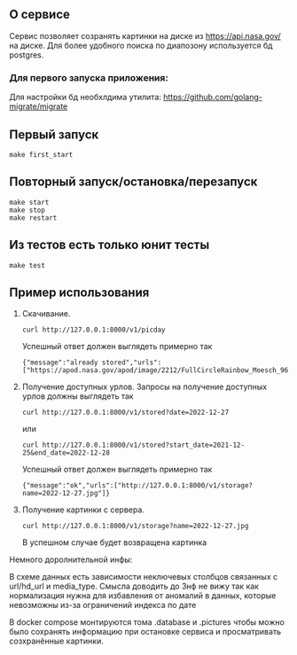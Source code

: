## О сервисе

Сервис позволяет созранять картинки на диске из https://api.nasa.gov/ на диске. 
Для более удобного поиска по диапозону используется бд postgres.

### Для первого запуска приложения:
Для настройки бд необхлдима утилита: https://github.com/golang-migrate/migrate

## Первый запуск
```
make first_start
```

## Повторный запуск/остановка/перезапуск
```
make start
make stop
make restart
```

## Из тестов есть только юнит тесты
```
make test
```

## Пример использования

1) Скачивание.
    ```
    curl http://127.0.0.1:8000/v1/picday
    ```
    Успешный ответ должен выглядеть примерно так
    ```
    {"message":"already stored","urls":["https://apod.nasa.gov/apod/image/2212/FullCircleRainbow_Moesch_960.jpg"]}
    ```

2) Получение доступных урлов.
    Запросы на получение доступных урлов должны выглядеть так
    ```
    curl http://127.0.0.1:8000/v1/stored?date=2022-12-27
    ```

    или

    ```
    curl http://127.0.0.1:8000/v1/stored?start_date=2021-12-25&end_date=2022-12-28
    ```

     Успешный ответ должен выглядеть примерно так
    ```
    {"message":"ok","urls":["http://127.0.0.1:8000/v1/storage?name=2022-12-27.jpg"]}
    ```

3) Получение картинки с сервера.
    ```
    curl http://127.0.0.1:8000/v1/storage?name=2022-12-27.jpg
    ```
    В успешном случае будет возвращена картинка

Немного доролнительной инфы:


В схеме данных есть зависимости неключевых столбцов связанных с url/hd_url и media_type. Смысла доводить до 3нф не вижу так как нормализация нужна для избавления от аномалий в данных, которые невозможны из-за ограничений индекса по дате

В docker compose монтируются тома .database и .pictures чтобы можно было сохранять информацию при остановке сервиса и просматривать созхранённые картинки.
